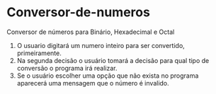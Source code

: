 # Conversor-de-numeros
Conversor de números para Binário, Hexadecimal e Octal
1) O usuario digitará um numero inteiro para ser convertido, primeiramente.
2) Na segunda decisão o usuário tomará a decisão para qual tipo de conversão o programa irá realizar.
3) Se o usuário escolher uma opção que não exista no programa aparecerá uma mensagem que o número é invalido.
